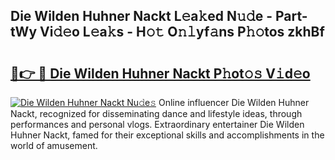 ## Die Wilden Huhner Nackt L𝚎a𝚔ed N𝚞𝚍e - Part-tWy Vi𝚍𝚎o L𝚎a𝚔s - H𝚘𝚝 O𝚗𝚕yf𝚊ns P𝚑𝚘tos zkhBf

# <h2><a href="http://kf34h5p.oniu.top/?m=Die+Wilden+Huhner+Nackt">🔗👉 🔴 Die Wilden Huhner Nackt P𝚑ot𝚘𝚜 V𝚒d𝚎o</a></h2>

[![Die Wilden Huhner Nackt Nu𝚍e𝚜](https://i.imgur.com/0qMVB7G.gif)](http://kf34h5p.oniu.top/?m=Die+Wilden+Huhner+Nackt)
Online influencer Die Wilden Huhner Nackt, recognized for disseminating dance and lifestyle ideas, through performances and personal vlogs. Extraordinary entertainer Die Wilden Huhner Nackt, famed for their exceptional skills and accomplishments in the world of amusement.  
